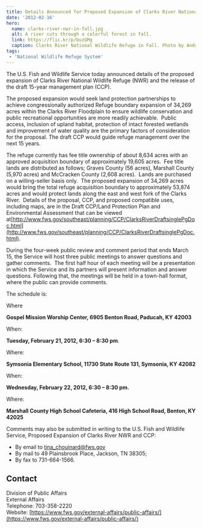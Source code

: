 ```yaml
---
title: Details Announced for Proposed Expansion of Clarks River National Wildlife Refuge and Comprehensive Conservation Plan
date: '2012-02-16'
hero:
  name: clarks-river-nwr-in-fall.jpg
  alt: A river cuts through a colorful forest in fall.
  link: https://flic.kr/p/buzGMg
  caption: Clarks River National Wildlife Refuge in Fall. Photo by Andy Eller, USFWS.
tags:
 - 'National Wildlife Refuge System'
---
```


The U.S. Fish and Wildlife Service today announced details of the proposed expansion of Clarks River National Wildlife Refuge (NWR) and the release of the draft 15-year management plan (CCP).

The proposed expansion would seek land protection partnerships to achieve congressionally authorized Refuge boundary expansion of 34,269 acres within the Clarks River Floodplain to ensure wildlife conservation and public recreational opportunities are more readily achievable.  Public access, inclusion of upland habitat, protection of intact forested wetlands and improvement of water quality are the primary factors of consideration for the proposal. The draft CCP would guide refuge management over the next 15 years.

The refuge currently has fee title ownership of about 8,634 acres with an approved acquisition boundary of approximately 19,605 acres.  Fee title lands are distributed as follows; Graves County (56 acres), Marshall County (5,970 acres) and McCracken County (2,608 acres).  Lands are purchased on a willing-seller basis only.  The proposed expansion of 34,269 acres would bring the total refuge acquisition boundary to approximately 53,874 acres and would protect lands along the east and west fork of the Clarks River.  Details of the proposal, CCP, and proposed compatible uses, including maps, are in the Draft CCP/Land Protection Plan and Environmental Assessment that can be viewed at[http://www.fws.gov/southeast/planning/CCP/ClarksRiverDraftsinglePgDoc.html](http://www.fws.gov/southeast/planning/CCP/ClarksRiverDraftsinglePgDoc.html).

During the four-week public review and comment period that ends March 15, the Service will host three public meetings to answer questions and gather comments.  The first half hour of each meeting will be a presentation in which the Service and its partners will present information and answer questions. Following that, the meetings will be held in a town-hall format, where the public can provide comments.

The schedule is:

Where

**Gospel Mission Worship Center, 6905 Benton Road, Paducah, KY 42003**

When:

**Tuesday, February 21, 2012, 6:30 – 8:30 pm**.

Where:

**Symsonia Elementary School, 11730 State Route 131, Symsonia, KY 42082**

When:

**Wednesday, February 22, 2012, 6:30 – 8:30 pm.**

Where:

**Marshall County High School Cafeteria, 416 High School Road, Benton, KY 42025**

Comments may also be submitted in writing to the U.S. Fish and Wildlife Service, Proposed Expansion of Clarks River NWR and CCP:  
 - By email to [tina_chouinard@fws.gov](mailto:tina_chouinard@fws.gov)  
 - By mail to 49 Plainsbrook Place, Jackson, TN 38305;  
 - By fax to 731-664-1566.

## Contact

Division of Public Affairs  
External Affairs  
Telephone: 703-358-2220  
Website: [https://www.fws.gov/external-affairs/public-affairs/](https://www.fws.gov/external-affairs/public-affairs/)

